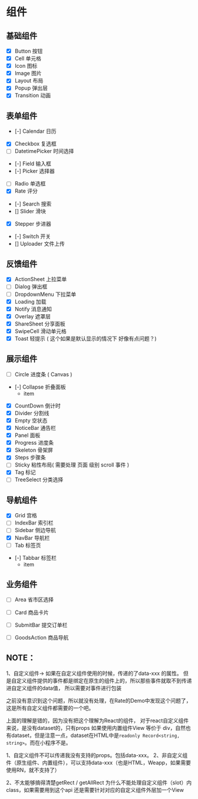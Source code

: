 # 组件
## 基础组件
- [x] Button 按钮
- [x] Cell 单元格
- [x] Icon 图标
- [x] Image 图片
- [x] Layout 布局
- [x] Popup 弹出层
- [x] Transition 动画
## 表单组件
- [-] Calendar 日历
- [x] Checkbox 复选框
- [ ] DatetimePicker 时间选择
- [-] Field 输入框
- [-] Picker 选择器
- [ ] Radio 单选框
- [x] Rate 评分
- [-] Search 搜索
- [] Slider 滑块
- [x] Stepper 步进器
- [-] Switch 开关
- [] Uploader 文件上传
## 反馈组件
- [x] ActionSheet 上拉菜单
- [ ] Dialog 弹出框
- [ ] DropdownMenu 下拉菜单
- [x] Loading 加载
- [x] Notify 消息通知
- [x] Overlay 遮罩层
- [x] ShareSheet 分享面板
- [x] SwipeCell 滑动单元格
- [x] Toast 轻提示 ( 这个如果是默认显示的情况下 好像有点问题？)
## 展示组件
- [ ] Circle 进度条 ( Canvas )
- [-] Collapse 折叠面板
    - item
- [x] CountDown 倒计时
- [x] Divider 分割线
- [x] Empty 空状态
- [x] NoticeBar 通告栏
- [x] Panel 面板
- [x] Progress 进度条
- [x] Skeleton 骨架屏
- [x] Steps 步骤条
- [ ] Sticky 粘性布局( 需要处理 页面 级别 scroll 事件 )
- [x] Tag 标记
- [ ] TreeSelect 分类选择
## 导航组件
- [x] Grid 宫格
- [ ] IndexBar 索引栏
- [ ] Sidebar 侧边导航
- [x] NavBar 导航栏
- [ ] Tab 标签页
- [-] Tabbar 标签栏
    - item
## 业务组件
- [ ] Area 省市区选择
- [ ] Card 商品卡片
- [ ] SubmitBar 提交订单栏
- [ ] GoodsAction 商品导航


## NOTE：
1、自定义组件-> 如果在自定义组件使用的时候，传递的了data-xxx 的属性。
但是自定义组件提供的事件都是绑定在原生的组件上的，所以那些事件就取不到传递进自定义组件的data值，
所以需要对事件进行包装

之前没有意识到这个问题，所以就没有处理，在Rate的Demo中发现这个问题了，这是所有自定义组件都需要的一个吧。

上面的理解是错的，因为没有把这个理解为React的组件，
对于react自定义组件来说，是没有dataset的，只有props
如果使用内置组件View 等价于 div，自然也有dataset，但是注意一点，dataset在HTML中是`readonly Record<string, string>`。而在小程序不是。

1、自定义组件不可以传递我没有支持的props。包括data-xxx。
2、非自定义组件（原生组件、内置组件），可以支持data-xxx（也是HTML，Weapp，如果需要使用RN，就不支持了）

2、不太能够搞得清楚getRect / getAllRect 为什么不能处理自定义组件（slot）内class，如果需要用到这个api
还是需要针对对应的自定义组件外层加一个View
